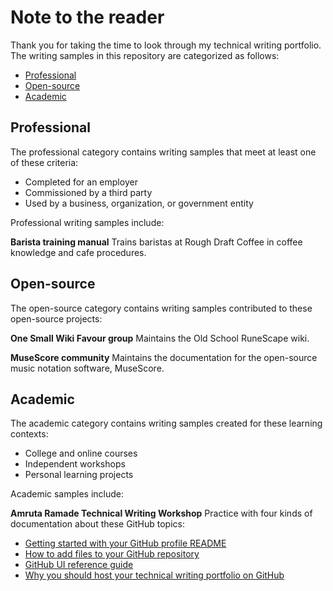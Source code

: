 # Note to the reader 
Thank you for taking the time to look through my technical writing portfolio. The writing samples in this repository are categorized as follows: 
- [Professional](#professional)
- [Open-source](#open-source)
- [Academic](#academic)

## Professional  
The professional category contains writing samples that meet at least one of these criteria: 
- Completed for an employer 
- Commissioned by a third party 
- Used by a business, organization, or government entity 

Professional writing samples include: 

**Barista training manual** Trains baristas at Rough Draft Coffee in coffee knowledge and cafe procedures. 

## Open-source 
The open-source category contains writing samples contributed to these open-source projects: 

**One Small Wiki Favour group** Maintains the Old School RuneScape wiki. 

**MuseScore community** Maintains the documentation for the open-source music notation software, MuseScore. 

## Academic 
The academic category contains writing samples created for these learning contexts: 
- College and online courses
- Independent workshops 
- Personal learning projects 

Academic samples include: 

**Amruta Ramade Technical Writing Workshop** Practice with four kinds of documentation about these GitHub topics: 
- [Getting started with your GitHub profile README](https://github.com/bamerman/portfolio/blob/main/profile_tutorial.md)
- [How to add files to your GitHub repository](https://github.com/bamerman/portfolio/blob/main/file_howto.md)
- [GitHub UI reference guide](https://github.com/bamerman/portfolio/blob/main/ui_reference.md)
- [Why you should host your technical writing portfolio on GitHub](https://github.com/bamerman/portfolio/blob/main/github-explanation.md)
